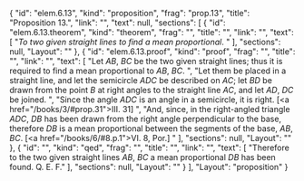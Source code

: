 {
  "id": "elem.6.13",
  "kind": "proposition",
  "frag": "prop.13",
  "title": "Proposition 13.",
  "link": "",
  "text": null,
  "sections": [
    {
      "id": "elem.6.13.theorem",
      "kind": "theorem",
      "frag": "",
      "title": "",
      "link": "",
      "text": [
        "<var>To two given straight lines to find a mean proportional</var>. "
      ],
      "sections": null,
      "Layout": ""
    },
    {
      "id": "elem.6.13.proof",
      "kind": "proof",
      "frag": "",
      "title": "",
      "link": "",
      "text": [
        "Let <var>AB</var>, <var>BC</var> be the two given straight lines; thus it is required to find a mean proportional to <var>AB</var>, <var>BC</var>. ",
        "Let them be placed in a straight line, and let the semicircle <var>ADC</var> be described on <var>AC</var>;  let <var>BD</var> be drawn from the point <var>B</var> at right angles to the straight line <var>AC</var>, and let <var>AD</var>, <var>DC</var> be joined. ",
        "Since the angle <var>ADC</var> is an angle in a semicircle, it is right. [<a href=\"/books/3/#prop.31\">III. 31</a>] ",
        "And, since, in the right-angled triangle <var>ADC</var>, <var>DB</var> has been drawn from the right angle perpendicular to the base, therefore <var>DB</var> is a mean proportional between the segments of the base, <var>AB</var>, <var>BC</var>. [<a href=\"/books/6/#8.p.1\">VI. 8, Por.</a>] "
      ],
      "sections": null,
      "Layout": ""
    },
    {
      "id": "",
      "kind": "qed",
      "frag": "",
      "title": "",
      "link": "",
      "text": [
        "Therefore to the two given straight lines <var>AB</var>, <var>BC</var> a mean proportional <var>DB</var> has been found. Q. E. F."
      ],
      "sections": null,
      "Layout": ""
    }
  ],
  "Layout": "proposition"
}
